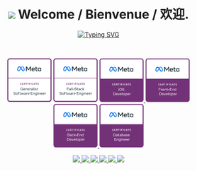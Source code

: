 <h1 align="center"><img src="https://camo.envatousercontent.com/2b85075c6f458c03e97045f6e7741cbced9087dc/68747470733a2f2f692e696d6775722e636f6d2f6833464262774c2e676966" width="35"> Welcome / Bienvenue / 欢迎.</h1>
<p align="center">
<a href="https://git.io/typing-svg"><img src="https://readme-typing-svg.demolab.com?font=Fira+Code&weight=100&size=22&duration=4936&pause=1000&color=C724F7&center=true&vCenter=true&width=500&lines=I+am+Xiang+Bai;Human+Centered+AI+%F0%9F%A7%A0;Technical+University+of+Denmark+;Deep+Learning+%7C+Parallel+Computing;Neural+Science+%7C+Self-driving;Network+Science+%7C+Machine+Learning" alt="Typing SVG" /></a>
</p>

<br>

<p align="center">
  <img src="./badges/meta generalist.jpg" width="100" title="meta generalist software developer">
  <span>  </span>
  <img src="./badges/meta full stack.jpg" width="100" alt="accessibility text">
  <span>  </span>
  <a href="https://www.credly.com/badges/04fba620-0216-44dc-a694-0b38aec0d96e/public_url">
    <img src="./badges/meta ios.jpg" width="100" title="Meta iOS Developer Certificate">
  </a>
  <span> </span>
  <a href="https://www.credly.com/badges/99000ceb-7950-403f-a0d1-a634bcbebd07/public_url">
    <img src="./badges/meta front end.jpg" width="100" title="Meta Front-End Developer Certificate">
  </a>
  <span> </span>
  <a href="https://www.credly.com/badges/6f6d30e1-13be-4857-947c-526390343518/public_url">
    <img src="./badges/meta back end.jpg" width="100" title="Meta Back-End Developer Certificate">
  </a>
  <span> </span>
  <a href="https://www.credly.com/badges/20c41e0e-efc9-43a1-b501-8371f6cc744e/public_url">
    <img src="./badges/meta database.jpg" width="100" title="Meta Database Engineer Certificate">
  </a>
</p>


<p align="center">
  <a href="https://learn.microsoft.com/api/credentials/share/en-us/baixianger/8E3DADC902222222?sharingId=FC7085BF4336274B">
    <img src="https://images.credly.com/images/be8fcaeb-c769-4858-b567-ffaaa73ce8cf/image.png" width="100">
  </a>
  <a href="https://learn.microsoft.com/api/credentials/share/en-us/baixianger/344ADB76D6CA06B3?sharingId=FC7085BF4336274B">
    <img src="https://images.credly.com/images/61f56aa4-16fd-403c-90bc-1d90dba1fa99/twitter_thumb_201604_image.png" width="100">
  </a>
  <a href="https://learn.microsoft.com/api/credentials/share/en-us/baixianger/9F182E1E1D1DED55?sharingId=FC7085BF4336274B">
    <img src="https://images.credly.com/images/5c8fca38-b0d2-49e5-9ad2-f3f8e79b327f/twitter_thumb_201604_azure-data-scientist-associate-600x600.png" width="100">
  </a>
  <a href="https://learn.microsoft.com/api/credentials/share/en-us/baixianger/8CB5F5941B515C58?sharingId=FC7085BF4336274B">
    <img src="https://images.credly.com/images/61542181-0e8d-496c-a17c-3d4bf590eda1/twitter_thumb_201604_azure-data-engineer-associate-600x600.png" width="100">
  </a>
  <a href="https://learn.microsoft.com/api/credentials/share/en-us/baixianger/9BF06961AFA5AC9A?sharingId=FC7085BF4336274B">
    <img src="https://images.credly.com/images/336eebfc-0ac3-4553-9a67-b402f491f185/twitter_thumb_201604_azure-administrator-associate-600x600.png" width="100">
  </a>
  <a href="https://learn.microsoft.com/api/credentials/share/en-us/baixianger/225ACDC56776F4AF?sharingId=FC7085BF4336274B">
    <img src="https://images.credly.com/images/63316b60-f62d-4e51-aacc-c23cb850089c/twitter_thumb_201604_azure-developer-associate-600x600.png" width="100">
  </a>
</p>

<!---
baixianger/baixianger is a ✨ special ✨ repository because its `README.md` (this file) appears on your GitHub profile.
You can click the Preview link to take a look at your changes.
--->
